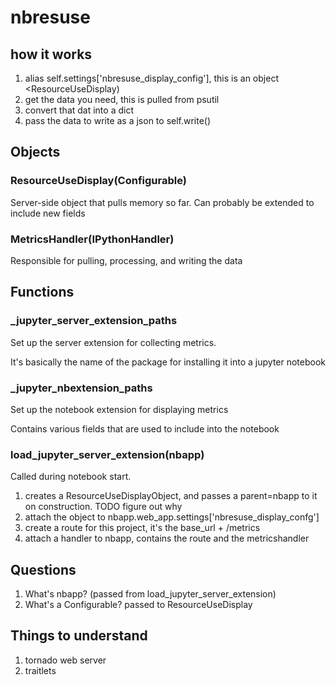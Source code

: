 # nbresuse

## how it works

1. alias self.settings['nbresuse_display_config'], this is an object <ResourceUseDisplay)
2. get the data you need, this is pulled from psutil
3. convert that dat into a dict
4. pass the data to write as a json to self.write()

## Objects

### ResourceUseDisplay(Configurable)
 
Server-side object that pulls memory so far. Can probably be extended to include new fields

### MetricsHandler(IPythonHandler)

Responsible for pulling, processing, and writing the data

## Functions

### _jupyter_server_extension_paths

Set up the server extension for collecting metrics.

It's basically the name of the package for installing it into a jupyter notebook

### _jupyter_nbextension_paths

Set up the notebook extension for displaying metrics

Contains various fields that are used to include into the notebook

### load_jupyter_server_extension(nbapp)

Called during notebook start.

1. creates a ResourceUseDisplayObject, and passes a parent=nbapp to it on construction. TODO figure out why
2. attach the object to nbapp.web_app.settings['nbresuse_display_confg']
3. create a route for this project, it's the base_url + /metrics
4. attach a handler to nbapp, contains the route and the metricshandler

## Questions

1. What's nbapp? (passed from load_jupyter_server_extension)
2. What's a Configurable? passed to ResourceUseDisplay

## Things to understand

1. tornado web server
2. traitlets
